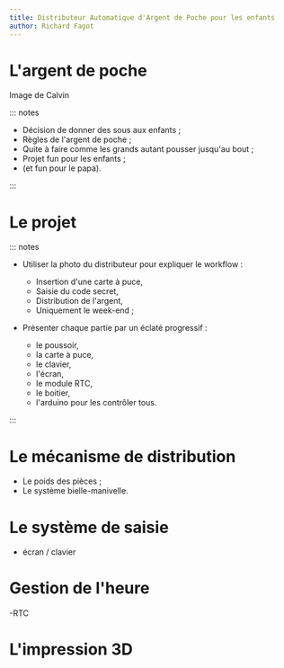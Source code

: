 ```yaml
---
title: Distributeur Automatique d'Argent de Poche pour les enfants
author: Richard Fagot
---
```


# L'argent de poche

Image de Calvin


::: notes

- Décision de donner des sous aux enfants ;
- Règles de l'argent de poche ;
- Quite à faire comme les grands autant pousser jusqu'au bout ;
- Projet fun pour les enfants ;
- (et fun pour le papa).

:::

# Le projet

::: notes

- Utiliser la photo du distributeur pour expliquer le workflow :
    - Insertion d'une carte à puce,
    - Saisie du code secret,
    - Distribution de l'argent,
    - Uniquement le week-end ;

- Présenter chaque partie par un éclaté progressif :
    - le poussoir,
    - la carte à puce,
    - le clavier,
    - l'écran,
    - le module RTC,
    - le boitier,
    - l'arduino pour les contrôler tous.

:::


# Le mécanisme de distribution
 - Le poids des pièces ;
 - Le système bielle-manivelle.

# Le système de saisie
- écran / clavier

# Gestion de l'heure
-RTC

# L'impression 3D

